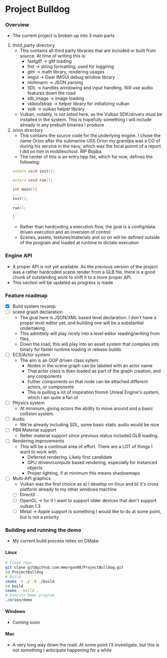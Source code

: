# Project Bulldog

### Overview
- The current project is broken up into 3 main parts
1. third_party directory
    - This contains all third party libraries that are included or built from source. At time of writing this is:
        - fastgltf -> gltf loading
        - fmt -> string formatting, used for logginng
        - glm -> math library, rendering usages
        - imgui -> Dear IMGUI debug window library
        - nlohmann -> JSON parsing
        - SDL -> handles windowing and input handling. Will use audio features down the road
        - stb_image -> image loading
        - vkbootstrap -> helper library for initializing vulkan
        - volk -> vulkan helper library
    - Vulkan, notably, is not listed here, as the Vulkan SDK/drivers must be installed in the system. This is hopefully something I will include already in any prebuilt binaries I produce
2. orion directory
    - This contains the source code for the underlying engine. I chose the name Orion after the submarine USS Orion my grandpa was a CO of during his service in the navy, which was the focal poinnt of a report I did on him in middleschool. RIP Bopba.
    - The center of this is an entry.hpp file, which for now, defines the following:
    ```cpp
    extern void init();

    extern void run();

    ```
    ```cpp
    int main(){
    ...
    init();
    ...
    run();
    ...
    }
    ```
    - Rather than hardcoding a execution flow, the goal is a config/data driven execution and an inversion of control
    - Scenes, assets, textures/materials and so on will be defined outside of the program and loaded at runtime to dictate execution
    

### Engine API
- A proper API is not yet available. As the previous version of the project was a rather hardcoded scene render from a GLB file, there is a good chunk of outstanding work to shift it to a more proper API. 
- This section will be updated as progress is made

### Feature roadmap
- [x] Build system revamp
- [ ] scene graph declaration
    - The goal here is JSON/XML based level declaration. I don't have a proper level editor yet, and building one will be a substantial undertaking
    - This admittely will play nicely into a level editor reading/writing from files,
    - Down the road, this will play into an asset system that compiles into binary for faster runtime loading in release builds
- [ ] ECS/Actor system 
    - The aim is an OOP driven class sytem:
        - Nodes in the scene graph can be labeled with an actor name
        - That actor class is then loaded as part of the graph creation, and any components
        - Futher components on that node can be attached different actors, or components
        - This is pulling a lot of inspiration fromm Unreal Engine's system, which I am quite a fan of
- [ ] Physics system
    - At minimum, giving actors the ability to move around and a basic collision system. 
- [ ] Audio
    - We're already including SDL, some basic static audio would be nice
- [ ] PBR Material support
    - Better material support since previous status included GLB loading. 
- [ ] Rendering improvements
    - This will be a continual area of effort. There are a LOT of things I want to work with.
        - Deferred rendering. Likely first candidate
        - GPU driven/compute based rendering, especially for instanced objects
        - Proper lighting, if at minimum this means shadowmaps
- [ ] Multi-API graphics
    - Vulkan was the first choice as a) I develop on linux and b) it's cross platform already to my other windows machine
    - [ ] DirectX
    - [ ] OpenGL -> for if I want to support older devices that don't support vulkan 1.3
    - [ ] Metal -> Apple support is something I would like to do at some point, but is not a priority

### Building and running the demo
- My current build process relies on CMake

#### Linux
```bash
# Clone repo
git clone git@github.com:mmorgan00/ProjectBulldog.git
cd ProjectBulldog
# Build
cmake -S ./ -B ./build
cd build
cmake --build .
# Execute Demo program
./orion/demo
```

#### Windows
- Coming soon

#### Mac
- A very long way down the road. At some point I'll investigate, but this is not something I anticipate happening for a while
